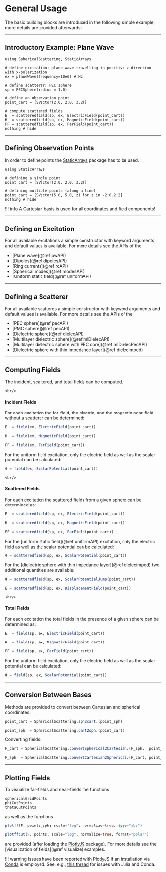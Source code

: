 
# General Usage

The basic building blocks are introduced in the following simple example; more details are provided afterwards:

---
## Introductory Example: Plane Wave



```@example introductory
using SphericalScattering, StaticArrays

# define excitation: plane wave travelling in positive z-direction with x-polarization
ex = planeWave(frequency=10e6) # Hz

# define scatterer: PEC sphere
sp = PECSphere(radius = 1.0)

# define an observation point
point_cart = [SVector(2.0, 2.0, 3.2)] 

# compute scattered fields
E  = scatteredfield(sp, ex, ElectricField(point_cart))
H  = scatteredfield(sp, ex, MagneticField(point_cart))
FF = scatteredfield(sp, ex, FarField(point_cart))
nothing # hide
```

---
## Defining Observation Points

In order to define points the [StaticArrays](https://github.com/JuliaArrays/StaticArrays.jl) package has to be used.
```@example introductory
using StaticArrays

# defining a single point
point_cart = [SVector(2.0, 2.0, 3.2)] 

# defining multiple points (along a line)
point_cart = [SVector(5.0, 5.0, z) for z in -2:0.2:2]
nothing # hide
```

!!! info
    A Cartesian basis is used for all coordinates and field components!


---
## Defining an Excitation

For all available excitations a simple constructor with keyword arguments and default values is available. For more details see the APIs of the 

- [Plane wave](@ref pwAPI)
- [Dipoles](@ref dipolesAPI)
- [Ring currents](@ref rcAPI)
- [Spherical modes](@ref modesAPI)
- [Uniform static field](@ref uniformAPI)


---
## Defining a Scatterer

For all available scatteres a simple constructor with keyword arguments and default values is available. For more details see the APIs of the 

- [PEC sphere](@ref pecAPI)
- [PMC sphere](@ref pecAPI)
- [Dielectric sphere](@ref dielecAPI)
- [Multilayer dielectric sphere](@ref mlDielecAPI)
- [Multilayer dielectric sphere with PEC core](@ref mlDielecPecAPI)
- [Dielectric sphere with thin impedance layer](@ref dielecimped) 


---
## Computing Fields

The incident, scattered, and total fields can be computed.
```@raw html
<br/>
```

#### Incident Fields

For each excitation the far-field, the electric, and the magnetic near-field without a scatterer can be determined: 
```julia
E  = field(ex, ElectricField(point_cart))

H  = field(ex, MagneticField(point_cart))

FF = field(ex, FarField(point_cart))
```

For the uniform field excitation, only the electric field as well as the scalar potential can be calculated:
```julia
Φ = field(ex, ScalarPotential(point_cart))
```
```@raw html
<br/>
```

#### Scattered Fields

For each excitation the scattered fields from a given sphere can be determined as:

```julia
E  = scatteredfield(sp, ex, ElectricField(point_cart))

H  = scatteredfield(sp, ex, MagneticField(point_cart))

FF = scatteredfield(sp, ex, FarField(point_cart))

```
For the [uniform static field](@ref uniformAPI) excitation, only the electric field as well as the scalar potential can be calculated:
```julia
Φ = scatteredfield(sp, ex, ScalarPotential(point_cart))
```
For the [dielectric sphere with thin impedance layer](@ref dielecimped) two additional quantities are available:
```julia
Φ = scatteredfield(sp, ex, ScalarPotentialJump(point_cart))

E = scatteredfield(sp, ex, DisplacementField(point_cart))
```

```@raw html
<br/>
```

#### Total Fields

For each excitation the total fields in the presence of a given sphere can be determined as:

```julia
E  = field(sp, ex, ElectricField(point_cart))

H  = field(sp, ex, MagneticField(point_cart))

FF = field(sp, ex, FarField(point_cart))

```
For the uniform field excitation, only the electric field as well as the scalar potential can be calculated:
```julia
Φ = field(sp, ex, ScalarPotential(point_cart))
```


---
## Conversion Between Bases

Methods are provided to convert between Cartesian and spherical coordinates:

```julia
point_cart = SphericalScattering.sph2cart.(point_sph)

point_sph  = SphericalScattering.cart2sph.(point_cart)
```

Converting fields:

```julia
F_cart = SphericalScattering.convertSpherical2Cartesian.(F_sph,  point_sph)

F_sph  = SphericalScattering.convertCartesian2Spherical.(F_cart, point_sph)
```


---
## Plotting Fields

To visualize far-fields and near-fields the functions

```@docs
sphericalGridPoints
phiCutPoints
thetaCutPoints
```

as well as the functions

```julia
plotff(F, points_sph; scale="log", normalize=true, type="abs")

plotffcut(F, points; scale="log", normalize=true, format="polar")
```

are provided (after loading the [PlotlyJS](https://github.com/JuliaPlots/PlotlyJS.jl/tree/master) package). 
For more details see the [visualization of fields](@ref visualize) examples.

!!! warning
    Issues have been reported with PlotlyJS if an installation via [Conda](https://docs.conda.io/en/latest/) is employed.
    See, e.g., [this thread](https://discourse.julialang.org/t/missing-shared-library-file-when-pre-compiling/104575) for issues with Julia and Conda.